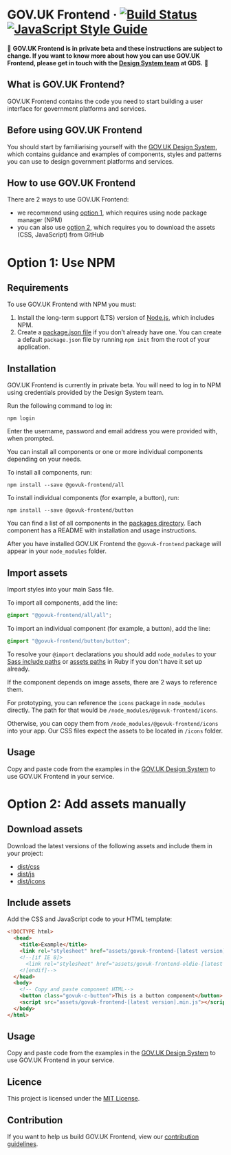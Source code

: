 GOV.UK Frontend ·
[![Build Status](https://travis-ci.org/alphagov/govuk-frontend.svg?branch=master)](https://travis-ci.org/alphagov/govuk-frontend)
[![JavaScript Style Guide](https://img.shields.io/badge/code_style-standard-brightgreen.svg)](https://standardjs.com)
=====================

:rotating_light: **GOV.UK Frontend is in private beta and these instructions are subject to change. If you want to know more about how you can use GOV.UK Frontend, please get in touch with the [Design System team](mailto:govuk-design-system-support@digital.cabinet-office.gov.uk) at GDS.** :rotating_light:

## What is GOV.UK Frontend?

GOV.UK Frontend contains the code you need to start building a user interface for government platforms and services.

## Before using GOV.UK Frontend

You should start by familiarising yourself with the [GOV.UK Design System](https://govuk-design-system-production.cloudapps.digital/), which contains guidance and examples of components, styles and patterns you can use to design  government platforms and services.

## How to use GOV.UK Frontend

There are 2 ways to use GOV.UK Frontend:
* we recommend using <a href="#option-1-use-npm">option 1</a>, which requires using node package manager (NPM)
* you can also use <a href="#option-2-add-assets-manually">option 2</a>, which requires you to download the assets (CSS, JavaScript) from GitHub

# Option 1: Use NPM

## Requirements
To use GOV.UK Frontend with NPM you must:

1. Install the long-term support (LTS) version of [Node.js](https://nodejs.org/en/), which includes NPM.
2. Create a [package.json file](https://docs.npmjs.com/files/package.json) if you don’t already have one. You can create a default `package.json` file by running `npm init` from the root of your application.

## Installation
GOV.UK Frontend is currently in private beta. You will need to log in to NPM using credentials provided by the Design System team.

Run the following command to log in:
```
npm login
```

Enter the username, password and email address you were provided with, when prompted.

You can install all components or one or more individual components depending on your needs.

To install all components, run:
```
npm install --save @govuk-frontend/all
```


To install individual components (for example, a button), run:
```
npm install --save @govuk-frontend/button
```
You can find a list of all components in the [packages directory](https://github.com/alphagov/govuk-frontend/tree/master/packages). Each component has a README with installation and usage instructions.

After you have installed GOV.UK Frontend the `@govuk-frontend` package will appear in your `node_modules` folder.

## Import assets

Import styles into your main Sass file.

To import all components, add the line:
```CSS
@import "@govuk-frontend/all/all";
```

To import an individual component (for example, a button), add the line:
```CSS
@import "@govuk-frontend/button/button";
```


To resolve your `@import` declarations you should add `node_modules` to your [Sass include paths](https://github.com/sass/node-sass#includepaths) or [assets paths](http://guides.rubyonrails.org/asset_pipeline.html#search-paths) in Ruby if you don't have it set up already.

If the component depends on image assets, there are 2 ways to reference them.

For prototyping, you can reference the `icons` package in `node_modules` directly. The path for that would be `/node_modules/@govuk-frontend/icons`.

Otherwise, you can copy them from `/node_modules/@govuk-frontend/icons` into your app. Our CSS files expect the assets to be located in `/icons` folder.

## Usage

Copy and paste code from the examples in the [GOV.UK Design System](https://govuk-design-system-production.cloudapps.digital/) to use GOV.UK Frontend in your service.

# Option 2: Add assets manually

## Download assets

Download the latest versions of the following assets and include them in your project:

- [dist/css](https://github.com/alphagov/govuk-frontend/tree/master/dist/css)
- [dist/js](https://github.com/alphagov/govuk-frontend/tree/master/dist/js)
- [dist/icons](https://github.com/alphagov/govuk-frontend/tree/master/dist/icons)

## Include assets

Add the CSS and JavaScript code to your HTML template:

```html
<!DOCTYPE html>
  <head>
    <title>Example</title>
    <link rel="stylesheet" href="assets/govuk-frontend-[latest version].min.css">
    <!--[if IE 8]>
      <link rel="stylesheet" href="assets/govuk-frontend-oldie-[latest version].min.css">
    <![endif]-->
  </head>
  <body>
    <!-- Copy and paste component HTML-->
    <button class="govuk-c-button">This is a button component</button>
    <script src="assets/govuk-frontend-[latest version].min.js"></script>
  </body>
</html>
```

## Usage

Copy and paste code from the examples in the [GOV.UK Design System](https://govuk-design-system-production.cloudapps.digital/) to use GOV.UK Frontend in your service.


## Licence

This project is licensed under the [MIT License](LICENSE.txt).

## Contribution

If you want to help us build GOV.UK Frontend, view our [contribution guidelines](CONTRIBUTING.md).
